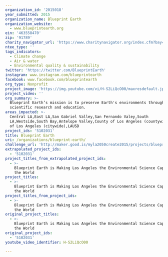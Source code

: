 ```yaml
---
organization_id: '2015018'
year_submitted: 2015
organization_name: Blueprint Earth
organization_website:
  - www.blueprintearth.org
ein: '463558470'
zip: '91789'
charity_navigator_url: 'https://www.charitynavigator.org/index.cfm?bay=search.profile&ein=463558470'
ntee_type: ''
tags_indicators:
  - Climate change
  - Air & water
  - Environmental quality & sustainability
twitter: 'https://twitter.com/BlueprintEarth'
instagram: www.instagram.com/blueprintearth
facebook: www.facebook.com/blueprintearth
org_type: Nonprofit
project_image: 'https://img.youtube.com/vi/H-S2LiQcO00/maxresdefault.jpg'
project_video: ''
org_summary: >-
  Blueprint Earth’s mission is to preserve Earth's environments through
  scientific research and education.
areas_impacted: >-
  Central LA,East LA,San Gabriel Valley,San Fernando Valey,South
  LA,Westside,South Bay,Antelope Valley,County of Los Angeles (countywide),City
  of Los Angeles (citywide),LAUSD
project_ids: '5102031'
title: Blueprint Earth
uri: /organizations/blueprint-earth/
challenge_url: 'http://maker.good.is/myla2050create2015/projects/blueprintearth.html'
extrapolated_project_ids:
  - '5102031'
project_titles_from_extrapolated_project_ids:
  - >-
    Blueprint Earth is Making Los Angeles the Environmental Science Capital of
    the World
project_titles:
  - >-
    Blueprint Earth is Making Los Angeles the Environmental Science Capital of
    the World
project_titles_from_project_ids:
  - >-
    Blueprint Earth is Making Los Angeles the Environmental Science Capital of
    the World
original_project_titles:
  - >-
    Blueprint Earth is Making Los Angeles the Environmental Science Capital of
    the World
original_project_ids:
  - '5102031'
youtube_video_identifier: H-S2LiQcO00

---
```

